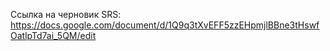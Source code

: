 Ссылка на черновик SRS: https://docs.google.com/document/d/1Q9q3tXvEFF5zzEHpmjlBBne3tHswfOatlpTd7ai_5QM/edit
